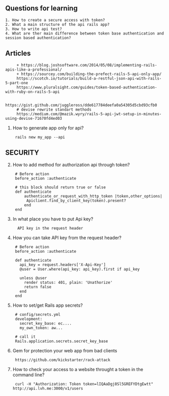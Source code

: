 ## Questions for learning
    1. How to create a secure access with token?
    2. What a main structure of the api rails app?
    3. How to write api test?
    4. What are ther main difference between token base authentication and session based authentication?

## Articles
    
         + https://blog.joshsoftware.com/2014/05/08/implementing-rails-apis-like-a-professional/
         + https://sourcey.com/building-the-prefect-rails-5-api-only-app/
         https://scotch.io/tutorials/build-a-restful-json-api-with-rails-5-part-one
         https://www.pluralsight.com/guides/token-based-authentication-with-ruby-on-rails-5-api
         
         https://gist.github.com/juggleross/dde617784deefa0a54305d5cbd93cfb0
         # devise rewrite standart methods
         https://medium.com/@mazik.wyry/rails-5-api-jwt-setup-in-minutes-using-devise-71670fd4ed03
         
1. How to generate app only for api?
        
        rails new my_app --api
         
## SECURITY
2. How to add method for authorization api through token?
        
        # Before action 
        before_action :authenticate
        
        # this block should return true or false
        def authenticate
            authenticate_or_request_with_http_token |token,other_options|
             Apiclient.find_by_client_key(token).present?
            end
        end
        
3. In what place you have to put Api key?
        
         API key in the request header 
4. How you can take API key from the request header?
        
        # Before action 
        before_action :authenticate 
        
        def authenticate
          api_key = request.headers['X-Api-Key']
          @user = User.where(api_key: api_key).first if api_key

          unless @user
            render status: 401, plain: 'Unathorize'
            return false
          end
        end
5. How to set/get Rails app secrets?
        
        # config/secrets.yml
        development:
          secret_key_base: ec....
          my_own_token: aw...
        
        # call it
        Rails.application.secrets.secret_key_base
6. Gem for protection your web app from bad clients
        
        https://github.com/kickstarter/rack-attack
7. How to check your access to a website throught a token in the command line?
        
        curl -H "Authorization: Token token=lIQAaDgj8Sl5GREFYDtgEwtt" http://api.lvh.me:3000/v1/users
